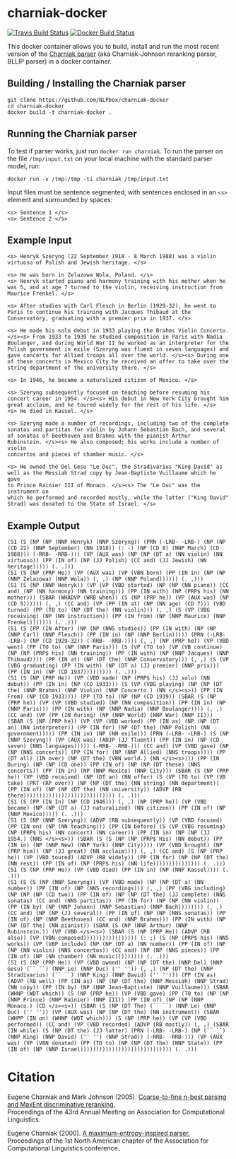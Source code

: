 # charniak-docker

[![Travis Build Status](https://travis-ci.org/NLPbox/charniak-docker.svg?branch=master)](https://travis-ci.org/NLPbox/charniak-docker)
[![Docker Build Status](https://img.shields.io/docker/build/nlpbox/charniak.svg)](https://img.shields.io/docker/build/nlpbox/charniak.svg)

This docker container allows you to build, install and run the most recent version of the
[Charniak parser](https://github.com/BLLIP/bllip-parser)
(aka Charniak-Johnson reranking parser, BLLIP parser) in a docker container.


## Building / Installing the Charniak parser

```
git clone https://github.com/NLPbox/charniak-docker
cd charniak-docker
docker build -t charniak-docker .
```

## Running the Charniak parser

To test if parser works, just run ``docker run charniak``.
To run the parser on the file ``/tmp/input.txt`` on your
local machine with the standard parser model, run:

```
docker run -v /tmp:/tmp -ti charniak /tmp/input.txt
```

Input files must be sentence segmented, with sentences enclosed in an
`<s>` element and surrounded by spaces:

```
<s> Sentence 1 </s>
<s> Sentence 2 </s>
```

## Example Input

```
<s> Henryk Szeryng (22 September 1918 - 8 March 1988) was a violin 
virtuoso of Polish and Jewish heritage. </s>

<s> He was born in Zelazowa Wola, Poland. </s>
<s> Henryk started piano and harmony training with his mother when he 
was 5, and at age 7 turned to the violin, receiving instruction from 
Maurice Frenkel. </s>

<s> After studies with Carl Flesch in Berlin (1929-32), he went to 
Paris to continue his training with Jacques Thibaud at the 
Conservatory, graduating with a premier prix in 1937. </s>

<s> He made his solo debut in 1933 playing the Brahms Violin Concerto. 
</s><s> From 1933 to 1939 he studied composition in Paris with Nadia 
Boulanger, and during World War II he worked as an interpreter for the 
Polish government in exile (Szeryng was fluent in seven languages) and 
gave concerts for Allied troops all over the world. </s><s> During one 
of these concerts in Mexico City he received an offer to take over the 
string department of the university there. </s>

<s> In 1946, he became a naturalized citizen of Mexico. </s>

<s> Szeryng subsequently focused on teaching before resuming his 
concert career in 1954. </s><s> His debut in New York City brought him 
great acclaim, and he toured widely for the rest of his life. </s>
<s> He died in Kassel. </s>

<s> Szeryng made a number of recordings, including two of the complete 
sonatas and partitas for violin by Johann Sebastian Bach, and several 
of sonatas of Beethoven and Brahms with the pianist Arthur 
Rubinstein. </s><s> He also composed; his works include a number of violin 
concertos and pieces of chamber music. </s>

<s> He owned the Del Gesu "Le Duc", the Stradivarius "King David" as 
well as the Messiah Strad copy by Jean-Baptiste Vuillaume which he gave 
to Prince Rainier III of Monaco. </s><s> The "Le Duc" was the instrument on 
which he performed and recorded mostly, while the latter ("King David" 
Strad) was donated to the State of Israel. </s>
```

## Example Output

```
(S1 (S (NP (NP (NNP Henryk) (NNP Szeryng)) (PRN (-LRB- -LRB-) (NP (NP (CD 22) (NNP September) (NN 1918)) (: -) (NP (CD 8) (NNP March) (CD 1988))) (-RRB- -RRB-))) (VP (AUX was) (NP (NP (DT a) (NN violin) (NN virtuoso)) (PP (IN of) (NP (JJ Polish) (CC and) (JJ Jewish) (NN heritage))))) (. .)))
(S1 (S (NP (PRP He)) (VP (AUX was) (VP (VBN born) (PP (IN in) (NP (NP (NNP Zelazowa) (NNP Wola)) (, ,) (NP (NNP Poland)))))) (. .)))
(S1 (S (NP (NNP Henryk)) (VP (VP (VBD started) (NP (NP (NN piano)) (CC and) (NP (NN harmony) (NN training))) (PP (IN with) (NP (PRP$ his) (NN mother))) (SBAR (WHADVP (WRB when)) (S (NP (PRP he)) (VP (AUX was) (NP (CD 5)))))) (, ,) (CC and) (VP (PP (IN at) (NP (NN age) (CD 7))) (VBD turned) (PP (TO to) (NP (DT the) (NN violin))) (, ,) (S (VP (VBG receiving) (NP (NN instruction)) (PP (IN from) (NP (NNP Maurice) (NNP Frenkel))))))) (. .)))
(S1 (S (PP (IN After) (NP (NP (NNS studies)) (PP (IN with) (NP (NP (NNP Carl) (NNP Flesch)) (PP (IN in) (NP (NNP Berlin))))) (PRN (-LRB- -LRB-) (NP (CD 1929-32)) (-RRB- -RRB-)))) (, ,) (NP (PRP he)) (VP (VBD went) (PP (TO to) (NP (NNP Paris))) (S (VP (TO to) (VP (VB continue) (NP (NP (PRP$ his) (NN training)) (PP (IN with) (NP (NNP Jacques) (NNP Thibaud)))) (PP (IN at) (NP (DT the) (NNP Conservatory))) (, ,) (S (VP (VBG graduating) (PP (IN with) (NP (DT a) (JJ premier) (NNP prix))) (PP (IN in) (NP (CD 1937))))))))) (. .)))
(S1 (S (NP (PRP He)) (VP (VBD made) (NP (PRP$ his) (JJ solo) (NN debut)) (PP (IN in) (NP (CD 1933))) (S (VP (VBG playing) (NP (NP (DT the) (NNP Brahms) (NNP Violin) (NNP Concerto.) (NN </s><s>)) (PP (IN From) (NP (CD 1933)))) (PP (TO to) (NP (NP (CD 1939)) (SBAR (S (NP (PRP he)) (VP (VP (VBD studied) (NP (NN composition)) (PP (IN in) (NP (NNP Paris))) (PP (IN with) (NP (NNP Nadia) (NNP Boulanger)))) (, ,) (CC and) (VP (PP (IN during) (NP (NNP World) (NNP War) (NNP II))) (SBAR (S (NP (PRP he)) (VP (VP (VBD worked) (PP (IN as) (NP (NP (DT an) (NN interpreter)) (PP (IN for) (NP (DT the) (NNP Polish) (NN government))))) (PP (IN in) (NP (NN exile))) (PRN (-LRB- -LRB-) (S (NP (NNP Szeryng)) (VP (AUX was) (ADJP (JJ fluent)) (PP (IN in) (NP (CD seven) (NNS languages))))) (-RRB- -RRB-))) (CC and) (VP (VBD gave) (NP (NP (NNS concerts)) (PP (IN for) (NP (NNP Allied) (NNS troops)))) (PP (DT all) (IN over) (NP (DT the) (VBN world.) (NN </s><s>))) (PP (IN During) (NP (NP (CD one)) (PP (IN of) (NP (NP (DT these) (NNS concerts)) (PP (IN in) (NP (NNP Mexico) (NNP City))) (SBAR (S (NP (PRP he)) (VP (VBD received) (NP (DT an) (NN offer) (S (VP (TO to) (VP (VB take) (PRT (RP over)) (NP (NP (DT the) (NN string) (NN department)) (PP (IN of) (NP (NP (DT the) (NN university)) (ADVP (RB there))))))))))))))))))))))))))))) (. .)))
(S1 (S (PP (IN In) (NP (CD 1946))) (, ,) (NP (PRP he)) (VP (VBD became) (NP (NP (DT a) (JJ naturalized) (NN citizen)) (PP (IN of) (NP (NNP Mexico))))) (. .)))
(S1 (S (NP (NNP Szeryng)) (ADVP (RB subsequently)) (VP (VBD focused) (PP (IN on) (NP (NN teaching))) (PP (IN before) (S (VP (VBG resuming) (NP (PRP$ his) (NN concert) (NN career)) (PP (IN in) (NP (NP (JJ 1954.) (NNS </s><s>)) (SBAR (S (S (NP (NP (PRP$ His) (NN debut)) (PP (IN in) (NP (NNP New) (NNP York) (NNP City)))) (VP (VBD brought) (NP (PRP him)) (NP (JJ great) (NN acclaim)))) (, ,) (CC and) (S (NP (PRP he)) (VP (VBD toured) (ADVP (RB widely)) (PP (IN for) (NP (NP (DT the) (NN rest)) (PP (IN of) (NP (PRP$ his) (NN life))))))))))))))) (. .)))
(S1 (S (NP (PRP He)) (VP (VBD died) (PP (IN in) (NP (NNP Kassel)))) (. .)))
(S1 (S (S (NP (NNP Szeryng)) (VP (VBD made) (NP (NP (DT a) (NN number)) (PP (IN of) (NP (NNS recordings))) (, ,) (PP (VBG including) (NP (NP (NP (CD two)) (PP (IN of) (NP (NP (DT the) (JJ complete) (NNS sonatas) (CC and) (NNS partitas)) (PP (IN for) (NP (NP (NN violin)) (PP (IN by) (NP (NNP Johann) (NNP Sebastian) (NNP Bach)))))))) (, ,) (CC and) (NP (NP (JJ several)) (PP (IN of) (NP (NP (NNS sonatas)) (PP (IN of) (NP (NNP Beethoven) (CC and) (NNP Brahms))) (PP (IN with) (NP (NP (DT the) (NN pianist)) (SBAR (S (NP (NNP Arthur) (NNP Rubinstein.)) (VP (VBD </s><s>) (SBAR (S (NP (PRP He)) (ADVP (RB also)) (VP (VBN composed))))))))))))))))) (: ;) (S (NP (PRP$ his) (NNS works)) (VP (VBP include) (NP (NP (DT a) (NN number)) (PP (IN of) (NP (NP (NN violin) (NNS concertos)) (CC and) (NP (NP (NNS pieces)) (PP (IN of) (NP (NN chamber) (NN music))))))))) (. .)))
(S1 (S (NP (PRP He)) (VP (VBD owned) (NP (NP (DT the) (NNP Del) (NNP Gesu) (`` ``) (NNP Le) (NNP Duc) ('' '')) (, ,) (NP (DT the) (NNP Stradivarius) (`` ``) (NNP King) (NNP David) ('' ''))) (PP (IN as) (ADVP (RB well) (PP (IN as) (NP (NP (DT the) (NNP Messiah) (NNP Strad) (NN copy)) (PP (IN by) (NP (NNP Jean-Baptiste) (NNP Vuillaume))) (SBAR (WHNP (WDT which)) (S (NP (PRP he)) (VP (VBD gave) (PP (TO to) (NP (NP (NNP Prince) (NNP Rainier) (NNP III)) (PP (IN of) (NP (NP (NNP Monaco.) (CD </s><s>)) (SBAR (S (NP (DT The) (`` ``) (NNP Le) (NNP Duc) ('' '')) (VP (AUX was) (NP (NP (DT the) (NN instrument)) (SBAR (WHPP (IN on) (WHNP (WDT which))) (S (NP (PRP he)) (VP (VP (VBD performed)) (CC and) (VP (VBD recorded) (ADVP (RB mostly)) (, ,) (SBAR (IN while) (S (NP (DT the) (JJ latter) (PRN (-LRB- -LRB-) (NP (`` ``) (NNP King) (NNP David) ('' '') (NNP Strad)) (-RRB- -RRB-))) (VP (AUX was) (VP (VBN donated) (PP (TO to) (NP (NP (DT the) (NNP State)) (PP (IN of) (NP (NNP Israel))))))))))))))))))))))))))))) (. .)))
```

# Citation

Eugene Charniak and Mark Johnson (2005). [Coarse-to-fine n-best parsing and MaxEnt discriminative reranking.](http://aclweb.org/anthology/P/P05/P05-1022.pdf)  
Proceedings of the 43rd Annual Meeting on Association for Computational Linguistics.

Eugene Charniak (2000). [A maximum-entropy-inspired parser.](http://aclweb.org/anthology/A/A00/A00-2018.pdf)  
Proceedings of the 1st North American chapter of the Association for Computational Linguistics conference.
